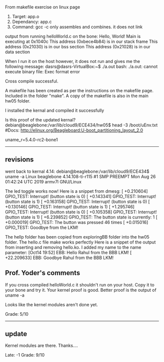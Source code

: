 From makefile exercise on linux page
1. Target:      app.o
2. Dependancy:  app.c
3. Command:     gcc
-c only assembles and combines. it does not link

output from running helloWorld.c on the bone:
Hello, World! Main is executing at 0x1040c
This address (0xbece4b84) is in our stack frame
This address (0x21030) is in our bss section
This address (0x21028) is in our data section

When I run it on the host however, it does not run and gives me the following message:
dasrs@dasrs-VirtualBox:~$ ./a.out 
bash: ./a.out: cannot execute binary file: Exec format error

Cross compile successful.

A makefile has been created as per the instructions on the makefile page. 
Included in the folder "make". A copy of the makefile is also in the main hw05 folder.

I installed the kernal and compiled it successfully

Is this proof of the updated kernal?
debian@beaglebone:/var/lib/cloud9/ECE434/hw05$ head -3 /boot/uEnv.txt
#Docs: http://elinux.org/Beagleboard:U-boot_partitioning_layout_2.0

uname_r=5.4.0-rc2-bone1

-------------------------------------------------------------
revisions
-------------------------------------------------------------

went back to kernal 4.14:
    debian@beaglebone:/var/lib/cloud9/ECE434$ uname -a
    Linux beaglebone 4.14.108-ti-r115 #1 SMP PREEMPT Mon Aug 26 01:42:24 UTC 2019 armv7l GNU/Linux

The led toggle works now!
Here is a snippet from dmesg:
    [  +0.210604] GPIO_TEST: Interrupt! (button state is 0)
    [  +0.143341] GPIO_TEST: Interrupt! (button state is 1)
    [  +0.163158] GPIO_TEST: Interrupt! (button state is 0)
    [  +0.130146] GPIO_TEST: Interrupt! (button state is 1)
    [  +1.295746] GPIO_TEST: Interrupt! (button state is 0)
    [  +0.105358] GPIO_TEST: Interrupt! (button state is 1)
    [  +6.239852] GPIO_TEST: The button state is currently: 1
    [  +0.000019] GPIO_TEST: The button was pressed 46 times
    [  +0.015016] GPIO_TEST: Goodbye from the LKM!


The hellp folder has been copied from exploringBB folder into the hw05 folder.
The hello.c file make works perfectly Here is a snippet of the output from 
inserting and removing hello.ko. I added my name to the name parameter:
    [Oct14 19:52] EBB: Hello Rahul from the BBB LKM!
    [ +22.209633] EBB: Goodbye Rahul from the BBB LKM!

## Prof. Yoder's comments

If you cross compiled helloWorld.c it shouldn't run on your host.  Copy it to
your bone and try it.
Your kernel proof is good.  Better proof is the output of uname -a

Looks like the kernel modules aren't done yet.

Grade:  5/10

------
update
------
Kernel modules are there.  Thanks....

Late: -1
Grade: 9/10